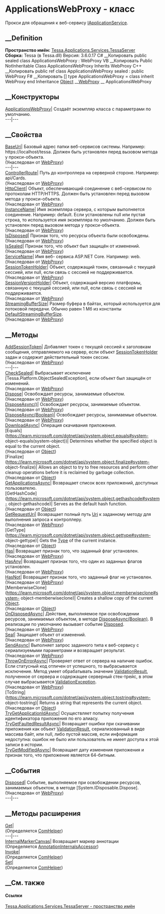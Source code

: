 # ApplicationsWebProxy - класс
Прокси для обращения к веб-сервису
[IApplicationService](T_Tessa_Applications_Services_TessaServer_IApplicationService.htm).
## __Definition
 **Пространство имён:**
[Tessa.Applications.Services.TessaServer](N_Tessa_Applications_Services_TessaServer.htm)  
 **Сборка:** Tessa (в Tessa.dll) Версия: 3.6.0.17
C# __Копировать
     public sealed class ApplicationsWebProxy : WebProxy
VB __Копировать
     Public NotInheritable Class ApplicationsWebProxy
    	Inherits WebProxy
C++ __Копировать
     public ref class ApplicationsWebProxy sealed : public WebProxy
F# __Копировать
     [<SealedAttribute>]
    type ApplicationsWebProxy = 
        class
            inherit WebProxy
        end
Inheritance
    [Object](https://learn.microsoft.com/dotnet/api/system.object) __[WebProxy](T_Tessa_Platform_Runtime_WebProxy.htm) __ ApplicationsWebProxy
##  __Конструкторы
[ApplicationsWebProxy](M_Tessa_Applications_Services_TessaServer_ApplicationsWebProxy__ctor.htm)|
Создаёт экземпляр класса с параметрами по умолчанию.  
---|---  
##  __Свойства
[BaseUri](P_Tessa_Platform_Runtime_WebProxy_BaseUri.htm)|  Базовый адрес папки
веб-сервисов системы. Например: https://localhost/tessa. Должен быть
установлен перед вызовом метода у прокси-объекта.  
(Унаследован от [WebProxy](T_Tessa_Platform_Runtime_WebProxy.htm))  
---|---  
[ControllerRoute](P_Tessa_Platform_Runtime_WebProxy_ControllerRoute.htm)|
Путь до контроллера на серверной стороне. Например: api/Cards.  
(Унаследован от [WebProxy](T_Tessa_Platform_Runtime_WebProxy.htm))  
[HttpClient](P_Tessa_Platform_Runtime_WebProxy_HttpClient.htm)|  Объект,
обеспечивающий соединение с веб-сервисом по протоколам HTTP/HTTPS. Должен быть
установлен перед вызовом метода у прокси-объекта.  
(Унаследован от [WebProxy](T_Tessa_Platform_Runtime_WebProxy.htm))  
[InstanceName](P_Tessa_Platform_Runtime_WebProxy_InstanceName.htm)|  Имя
экземпляра сервера, с которым выполняется соединение. Например: default. Если
установлены null или пустая строка, то используется имя экземпляра по
умолчанию. Должен быть установлен перед вызовом метода у прокси-объекта.  
(Унаследован от [WebProxy](T_Tessa_Platform_Runtime_WebProxy.htm))  
[IsDisposed](P_Tessa_Platform_Runtime_WebProxy_IsDisposed.htm)| Признак того,
что ресурсы объекта были освобождены.  
(Унаследован от [WebProxy](T_Tessa_Platform_Runtime_WebProxy.htm))  
[IsSealed](P_Tessa_Platform_Runtime_WebProxy_IsSealed.htm)| Признак того, что
объект был защищён от изменений.  
(Унаследован от [WebProxy](T_Tessa_Platform_Runtime_WebProxy.htm))  
[ServiceName](P_Tessa_Platform_Runtime_WebProxy_ServiceName.htm)|  Имя веб-
сервиса ASP.NET Core. Например: web.  
(Унаследован от [WebProxy](T_Tessa_Platform_Runtime_WebProxy.htm))  
[SessionTokenHolder](P_Tessa_Platform_Runtime_WebProxy_SessionTokenHolder.htm)|
Объект, содержащий токен, связанный с текущей сессией, или null, если связь с
сессией не поддерживается.  
(Унаследован от [WebProxy](T_Tessa_Platform_Runtime_WebProxy.htm))  
[SessionVersionHolder](P_Tessa_Platform_Runtime_WebProxy_SessionVersionHolder.htm)|
Объект, содержащий версию платформы, связанную с текущей сессией, или null,
если связь с сессией не поддерживается.  
(Унаследован от [WebProxy](T_Tessa_Platform_Runtime_WebProxy.htm))  
[StreamingBufferSize](P_Tessa_Platform_Runtime_WebProxy_StreamingBufferSize.htm)|
Размер буфера в байтах, который используется для потоковой передачи. Обычно
равен 1 Мб из константы
[DefaultStreamingBufferSize](P_Tessa_Platform_Runtime_TessaHttpContent_DefaultStreamingBufferSize.htm).  
(Унаследован от [WebProxy](T_Tessa_Platform_Runtime_WebProxy.htm))  
##  __Методы
[AddSessionToken](M_Tessa_Platform_Runtime_WebProxy_AddSessionToken.htm)|
Добавляет токен с текущей сессией к заголовкам сообщения, отправляемого на
сервер, если объект
[SessionTokenHolder](P_Tessa_Platform_Runtime_WebProxy_SessionTokenHolder.htm)
задан и содержит действительный токен сессии.  
(Унаследован от [WebProxy](T_Tessa_Platform_Runtime_WebProxy.htm))  
---|---  
[CheckSealed](M_Tessa_Platform_Runtime_WebProxy_CheckSealed.htm)|  Выбрасывает
исключение [Tessa.Platform.ObjectSealedException], если объект был защищён от
изменений.  
(Унаследован от [WebProxy](T_Tessa_Platform_Runtime_WebProxy.htm))  
[Dispose](M_Tessa_Platform_Runtime_WebProxy_Dispose.htm)| Освобождает ресурсы,
занимаемые объектом.  
(Унаследован от [WebProxy](T_Tessa_Platform_Runtime_WebProxy.htm))  
[DisposeAsync()](M_Tessa_Platform_Runtime_WebProxy_DisposeAsync.htm)|
Освобождает ресурсы, занимаемые объектом.  
(Унаследован от [WebProxy](T_Tessa_Platform_Runtime_WebProxy.htm))  
[DisposeAsync(Boolean)](M_Tessa_Platform_Runtime_WebProxy_DisposeAsync_1.htm)|
Освобождает ресурсы, занимаемые объектом.  
(Унаследован от [WebProxy](T_Tessa_Platform_Runtime_WebProxy.htm))  
[DownloadAsync](M_Tessa_Applications_Services_TessaServer_ApplicationsWebProxy_DownloadAsync.htm)|
Операция скачивания приложения.  
[Equals](https://learn.microsoft.com/dotnet/api/system.object.equals#system-
object-equals\(system-object\))| Determines whether the specified object is
equal to the current object.  
(Унаследован от
[Object](https://learn.microsoft.com/dotnet/api/system.object))  
[Finalize](https://learn.microsoft.com/dotnet/api/system.object.finalize#system-
object-finalize)| Allows an object to try to free resources and perform other
cleanup operations before it is reclaimed by garbage collection.  
(Унаследован от
[Object](https://learn.microsoft.com/dotnet/api/system.object))  
[GetApplicationsAsync](M_Tessa_Applications_Services_TessaServer_ApplicationsWebProxy_GetApplicationsAsync.htm)|
Возвращает список всех приложений, доступных пользователю.  
[GetHashCode](https://learn.microsoft.com/dotnet/api/system.object.gethashcode#system-
object-gethashcode)| Serves as the default hash function.  
(Унаследован от
[Object](https://learn.microsoft.com/dotnet/api/system.object))  
[GetRequestUri](M_Tessa_Platform_Runtime_WebProxy_GetRequestUri.htm)|
Возвращает полный путь
[Uri](https://learn.microsoft.com/dotnet/api/system.uri) к заданному методу
для выполнения запроса к контроллеру.  
(Унаследован от [WebProxy](T_Tessa_Platform_Runtime_WebProxy.htm))  
[GetType](https://learn.microsoft.com/dotnet/api/system.object.gettype#system-
object-gettype)| Gets the
[Type](https://learn.microsoft.com/dotnet/api/system.type) of the current
instance.  
(Унаследован от
[Object](https://learn.microsoft.com/dotnet/api/system.object))  
[Has](M_Tessa_Platform_Runtime_WebProxy_Has.htm)| Возвращает признак того, что
заданный флаг установлен.  
(Унаследован от [WebProxy](T_Tessa_Platform_Runtime_WebProxy.htm))  
[HasAny](M_Tessa_Platform_Runtime_WebProxy_HasAny.htm)| Возвращает признак
того, что один из заданных флагов установлен.  
(Унаследован от [WebProxy](T_Tessa_Platform_Runtime_WebProxy.htm))  
[HasNot](M_Tessa_Platform_Runtime_WebProxy_HasNot.htm)| Возвращает признак
того, что заданный флаг не установлен.  
(Унаследован от [WebProxy](T_Tessa_Platform_Runtime_WebProxy.htm))  
[MemberwiseClone](https://learn.microsoft.com/dotnet/api/system.object.memberwiseclone#system-
object-memberwiseclone)| Creates a shallow copy of the current
[Object](https://learn.microsoft.com/dotnet/api/system.object).  
(Унаследован от
[Object](https://learn.microsoft.com/dotnet/api/system.object))  
[OnDisposedAsync](M_Tessa_Platform_Runtime_WebProxy_OnDisposedAsync.htm)|
Действие, выполняемое при освобождении ресурсов, занимаемых объектом, в методе
[DisposeAsync(Boolean)](M_Tessa_Platform_Runtime_WebProxy_DisposeAsync_1.htm).
В реализации по умолчанию вызывает событие
[Disposed](E_Tessa_Platform_Runtime_WebProxy_Disposed.htm).  
(Унаследован от [WebProxy](T_Tessa_Platform_Runtime_WebProxy.htm))  
[Seal](M_Tessa_Platform_Runtime_WebProxy_Seal.htm)| Защищает объект от
изменений.  
(Унаследован от [WebProxy](T_Tessa_Platform_Runtime_WebProxy.htm))  
[SendAsync<TResponse>](M_Tessa_Platform_Runtime_WebProxy_SendAsync__1.htm)|
Выполняет запрос заданного типа к веб-сервису с сериализуемыми параметрами и
возвращает результат.  
(Унаследован от [WebProxy](T_Tessa_Platform_Runtime_WebProxy.htm))  
[ThrowOnErrorAsync](M_Tessa_Platform_Runtime_WebProxy_ThrowOnErrorAsync.htm)|
Проверяет ответ от сервера на наличие ошибок. Если статусный код отличен от
успешного, то выбрасывается исключение. Метод умеет обрабатывать значение
[ValidationResult](T_Tessa_Platform_Validation_ValidationResult.htm),
полученное от сервера и содержащее серверный стек-трейс, в этом случае
выбрасывается
[ValidationException](T_Tessa_Platform_Validation_ValidationException.htm).  
(Унаследован от [WebProxy](T_Tessa_Platform_Runtime_WebProxy.htm))  
[ToString](https://learn.microsoft.com/dotnet/api/system.object.tostring#system-
object-tostring)| Returns a string that represents the current object.  
(Унаследован от
[Object](https://learn.microsoft.com/dotnet/api/system.object))  
[TryGetApplicationIdAsync](M_Tessa_Applications_Services_TessaServer_ApplicationsWebProxy_TryGetApplicationIdAsync.htm)|
Осуществляет попытку получения идентификатора приложения по его алиасу.  
[TryGetFaultedResultAsync](M_Tessa_Applications_Services_TessaServer_ApplicationsWebProxy_TryGetFaultedResultAsync.htm)|
Возвращает ошибки при скачивании приложения как объект
[ValidationResult](T_Tessa_Platform_Validation_ValidationResult.htm),
сериализованный в виде массива байт, или null, либо пустой массив, если
информация недоступна: ошибок не было или пользователь не имеет доступа к этой
записи в истории.  
[TryGetModifiedAsync](M_Tessa_Applications_Services_TessaServer_ApplicationsWebProxy_TryGetModifiedAsync.htm)|
Возвращает дату изменения приложения и признак того, что приложение является
64-битным.  
## __События
[Disposed](E_Tessa_Platform_Runtime_WebProxy_Disposed.htm)|  Событие,
выполняемое при освобождении ресурсов, занимаемых объектом, в методе
[System.IDisposable.Dispose].  
(Унаследован от [WebProxy](T_Tessa_Platform_Runtime_WebProxy.htm))  
---|---  
##  __Методы расширения
[Get](M_Tessa_Extensions_Default_Client_EDS_ComHelper_Get.htm)|  
(Определяется
[ComHelper](T_Tessa_Extensions_Default_Client_EDS_ComHelper.htm))  
---|---  
[InternalMarkerCanvas](M_Tessa_UI_Views_Charting_Annotations_AnnotationInternalsAccessor_InternalMarkerCanvas.htm)|
Возвращает маркер аннотации  
(Определяется
[AnnotationInternalsAccessor](T_Tessa_UI_Views_Charting_Annotations_AnnotationInternalsAccessor.htm))  
[Invoke](M_Tessa_Extensions_Default_Client_EDS_ComHelper_Invoke.htm)|  
(Определяется
[ComHelper](T_Tessa_Extensions_Default_Client_EDS_ComHelper.htm))  
[Set](M_Tessa_Extensions_Default_Client_EDS_ComHelper_Set.htm)|  
(Определяется
[ComHelper](T_Tessa_Extensions_Default_Client_EDS_ComHelper.htm))  
##  __См. также
#### Ссылки
[Tessa.Applications.Services.TessaServer - пространство
имён](N_Tessa_Applications_Services_TessaServer.htm)

